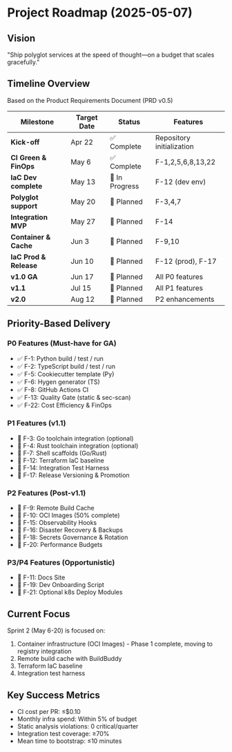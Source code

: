 # Project Roadmap (2025-05-07)

## Vision
"Ship polyglot services at the speed of thought—on a budget that scales gracefully."

## Timeline Overview
Based on the Product Requirements Document (PRD v0.5)

| Milestone             | Target Date | Status       | Features                         |
|-----------------------|-------------|--------------|----------------------------------|
| **Kick-off**          | Apr 22      | ✅ Complete  | Repository initialization         |
| **CI Green & FinOps** | May 6       | ✅ Complete  | F-1,2,5,6,8,13,22               |
| **IaC Dev complete**  | May 13      | 🔄 In Progress | F-12 (dev env)                  |
| **Polyglot support**  | May 20      | 🔄 Planned   | F-3,4,7                         |
| **Integration MVP**   | May 27      | 🔄 Planned   | F-14                            |
| **Container & Cache** | Jun 3       | 🔄 Planned   | F-9,10                          |
| **IaC Prod & Release**| Jun 10      | 🔄 Planned   | F-12 (prod), F-17               |
| **v1.0 GA**           | Jun 17      | 🔄 Planned   | All P0 features                  |
| **v1.1**              | Jul 15      | 🔄 Planned   | All P1 features                  |
| **v2.0**              | Aug 12      | 🔄 Planned   | P2 enhancements                  |

## Priority-Based Delivery

### P0 Features (Must-have for GA)
- ✅ F-1: Python build / test / run
- ✅ F-2: TypeScript build / test / run
- ✅ F-5: Cookiecutter template (Py)
- ✅ F-6: Hygen generator (TS)
- ✅ F-8: GitHub Actions CI
- ✅ F-13: Quality Gate (static & sec-scan)
- ✅ F-22: Cost Efficiency & FinOps

### P1 Features (v1.1)
- 🔄 F-3: Go toolchain integration (optional)
- 🔄 F-4: Rust toolchain integration (optional) 
- 🔄 F-7: Shell scaffolds (Go/Rust)
- 🔄 F-12: Terraform IaC baseline
- 🔄 F-14: Integration Test Harness
- 🔄 F-17: Release Versioning & Promotion

### P2 Features (Post-v1.1)
- 🔄 F-9: Remote Build Cache
- 🔄 F-10: OCI Images (50% complete)
- 🔄 F-15: Observability Hooks
- 🔄 F-16: Disaster Recovery & Backups
- 🔄 F-18: Secrets Governance & Rotation
- 🔄 F-20: Performance Budgets

### P3/P4 Features (Opportunistic)
- 🔄 F-11: Docs Site
- 🔄 F-19: Dev Onboarding Script
- 🔄 F-21: Optional k8s Deploy Modules

## Current Focus
Sprint 2 (May 6-20) is focused on:
1. Container infrastructure (OCI Images) - Phase 1 complete, moving to registry integration
2. Remote build cache with BuildBuddy
3. Terraform IaC baseline
4. Integration test harness

## Key Success Metrics
- CI cost per PR: ≤$0.10
- Monthly infra spend: Within 5% of budget
- Static analysis violations: 0 critical/quarter
- Integration test coverage: ≥70%
- Mean time to bootstrap: ≤10 minutes